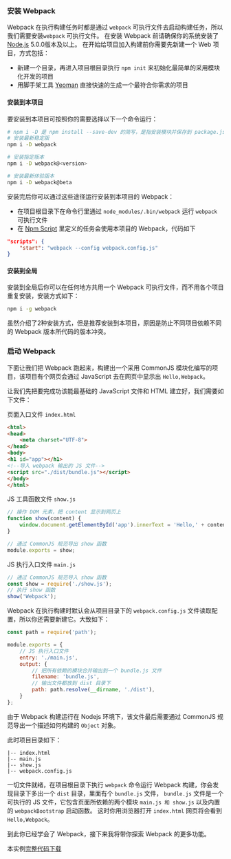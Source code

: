 ### 安装 Webpack
Webpack 在执行构建任务时都是通过 `webpack` 可执行文件去启动构建任务，所以我们需要安装`webpack` 可执行文件。
在安装 Webpack 前请确保你的系统安装了 [Node.js](https://nodejs.org) 5.0.0版本及以上。
在开始给项目加入构建前你需要先新建一个 Web 项目，方式包括：
- 新建一个目录，再进入项目根目录执行 `npm init` 来初始化最简单的采用模块化开发的项目
- 用脚手架工具 [Yeoman](http://yeoman.io) 直接快速的生成一个最符合你需求的项目

#### 安装到本项目
要安装到本项目可按照你的需要选择以下一个命令运行：
```bash
# npm i -D 是 npm install --save-dev 的简写，是指安装模块并保存到 package.json 的 devDependencies
# 安装最新稳定版
npm i -D webpack

# 安装指定版本
npm i -D webpack@<version>

# 安装最新体验版本
npm i -D webpack@beta
```
安装完后你可以通过这些途径运行安装到本项目的 Webpack：
- 在项目根目录下在命令行里通过 `node_modules/.bin/webpack` 运行 `webpack` 可执行文件
- 在 [Npm Script](./常见的构建工具及对比/npm_script.md) 里定义的任务会使用本项目的 Webpack，代码如下

```json
"scripts": {
    "start": "webpack --config webpack.config.js"
}
```

#### 安装到全局
安装到全局后你可以在任何地方共用一个 Webpack 可执行文件，而不用各个项目重复安装，安装方式如下：
```bash
npm i -g webpack
```

虽然介绍了2种安装方式，但是推荐安装到本项目，原因是防止不同项目依赖不同的 Webpack 版本所代码的版本冲突。



### 启动 Webpack
下面让我们把 Webpack 跑起来，构建出一个采用 CommonJS 模块化编写的项目，该项目有个网页会通过 JavaScript 去在网页中显示出 `Hello,Webpack`。

让我们先把要完成功该能最基础的 JavaScript 文件和 HTML 建立好，我们需要如下文件：

页面入口文件 `index.html`
```html
<html>
<head>
    <meta charset="UTF-8">
</head>
<body>
<h1 id="app"></h1>
<!--导入 webpack 输出的 JS 文件-->
<script src="./dist/bundle.js"></script>
</body>
</html>
```

JS 工具函数文件 `show.js`
```js
// 操作 DOM 元素，把 content 显示到网页上
function show(content) {
    window.document.getElementById('app').innerText = 'Hello,' + content;
}

// 通过 CommonJS 规范导出 show 函数
module.exports = show;
```

JS 执行入口文件 `main.js`
```js
// 通过 CommonJS 规范导入 show 函数
const show = require('./show.js');
// 执行 show 函数
show('Webpack');
```


Webpack 在执行构建时默认会从项目目录下的 `webpack.config.js` 文件读取配置，所以你还需要新建它。大致如下：
```js
const path = require('path');

module.exports = {
    // JS 执行入口文件
    entry: './main.js',
    output: {
        // 把所有依赖的模块合并输出到一个 bundle.js 文件
        filename: 'bundle.js',
        // 输出文件都放到 dist 目录下
        path: path.resolve(__dirname, './dist'),
    }
};
```
由于 Webpack 构建运行在 Nodejs 环境下，该文件最后需要通过 CommonJS 规范导出一个描述如何构建的 `Object` 对象。

此时项目目录如下：
```
|-- index.html
|-- main.js
|-- show.js
|-- webpack.config.js
```

一切文件就绪，在项目根目录下执行 `webpack` 命令运行 Webpack 构建，你会发现目录下多出一个 `dist` 目录，里面有个 `bundle.js` 文件，
`bundle.js` 文件是一个可执行的 JS 文件，它包含页面所依赖的两个模块 `main.js 和 show.js` 以及内置的 `webpackBootstrap` 启动函数。
这时你用浏览器打开 `index.html` 网页将会看到 `Hello,Webpack`。

到此你已经学会了 Webpack，接下来我将带你探索 Webpack 的更多功能。

本实例[完整代码下载](https://github.com/gwuhaolin/dive-into-webpack/tree/master/codes/安装与使用)
